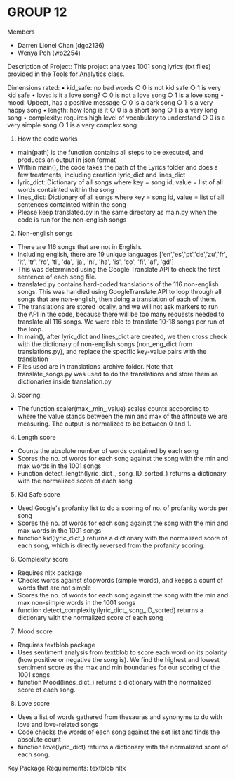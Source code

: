 # GROUP 12 

Members
- Darren Lionel Chan (dgc2136)
- Wenya Poh (wp2254)

Description of Project: 
This project analyzes 1001 song lyrics (txt files) provided in the Tools for Analytics class. 

Dimensions rated:
	• kid_safe: no bad words
		○ 0 is not kid safe
		○ 1 is very kid safe
	• love: is it a love song? 
		○ 0 is not a love song
		○ 1 is a love song
	• mood: Upbeat, has a positive message
		○ 0 is a dark song
		○ 1 is a very happy song
	• length: how long is it
		○ 0 is a short song
		○ 1 is a very long song
	• complexity: requires high level of vocabulary to understand
		○ 0 is a very simple song
		○ 1 is a very complex song

1. How the code works
- main(path) is the function contains all steps to be executed, and produces an output in json format
- Within main(), the code takes the path of the Lyrics folder and does a few treatments, including creation lyric_dict and lines_dict
- lyric_dict: Dictionary of all songs where key = song id, value = list of all words containted within the song
- lines_dict: Dictionary of all songs where key = song id, value = list of all sentences containted within the song
- Please keep translated.py in the same directory as main.py when the code is run for the non-english songs

2. Non-english songs
- There are 116 songs that are not in English.
- Including english, there are 19 unique languages ['en','es','pt','de','zu','fr', 'it', 'tr', 'ro', 'tl', 'da', 'ja', 'nl', 'ha', 'is', 'co', 'fi', 'af', 'gd']
- This was determined using the Google Translate API to check the first sentence of each song file.
- translated.py contains hard-coded translations of the 116 non-english songs. This was handled using GoogleTranslate API to loop through all songs that are non-english, then doing a translation of each of them. 
- The translations are stored locally, and we will not ask markers to run the API in the code, because there will be too many requests needed to translate all 116 songs. We were able to translate 10-18 songs per run of the loop. 
- In main(), after lyric_dict and lines_dict are created, we then cross check with the dictionary of non-english songs (non_eng_dict from translations.py), and replace the specific key-value pairs with the translation
- Files used are in translations_archive folder. Note that translate_songs.py was used to do the translations and store them as dictionaries inside translation.py

3. Scoring:
- The function scaler(max_,min_,value) scales counts accoording to where the value stands between the min and max of the attribute we are measuring. The output is normalized to be between 0 and 1. 

4. Length score
- Counts the absolute number of words contained by each song
- Scores the no. of words for each song against the song with the min and max words in the 1001 songs
- Function detect_length(lyric_dict_, song_ID_sorted_) returns a dictionary with the normalized score of each song

5. Kid Safe score
- Used Google's profanity list to do a scoring of no. of profanity words per song
- Scores the no. of words for each song against the song with the min and max words in the 1001 songs
- function kid(lyric_dict_) returns a dictionary with the normalized score of each song, which is directly reversed from the profanity scoring. 

6. Complexity score
- Requires nltk package
- Checks words against stopwords (simple words), and keeps a count of words that are not simple
- Scores the no. of words for each song against the song with the min and max non-simple words in the 1001 songs
- function detect_complexity(lyric_dict_,song_ID_sorted) returns a dictionary with the normalized score of each song

7. Mood score
- Requires textblob package
- Uses sentiment analysis from textblob to score each word on its polarity (how positive or negative the song is). We find the highest and lowest sentiment score as the max and min boundaries for our scoring of the 1001 songs
- function Mood(lines_dict_) returns a dictionary with the normalized score of each song. 

8. Love score
- Uses a list of words gathered from thesauras and synonyms to do with love and love-related songs
- Code checks the words of each song against the set list and finds the absolute count
- function love(lyric_dict) returns a dictionary with the normalized score of each song. 


Key Package Requirements:
textblob
nltk

